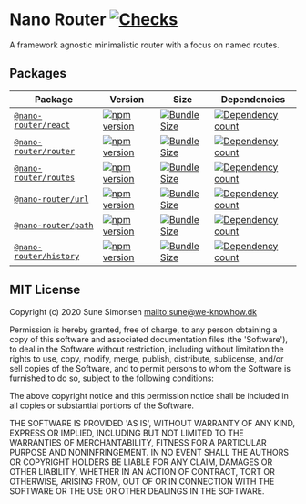 # Nano Router [![Checks](https://github.com/sunesimonsen/nano-router/workflows/Checks/badge.svg)](https://github.com/sunesimonsen/nano-router/actions?query=workflow%3AChecks+branch%3Amaster)

A framework agnostic minimalistic router with a focus on named routes.

## Packages

| Package                                    | Version                                                 | Size                                                     | Dependencies                                                               |
| ------------------------------------------ | ------------------------------------------------------- | -------------------------------------------------------- | -------------------------------------------------------------------------- |
| [`@nano-router/react`](packages/react)     | [![npm version][react npm version]][react npm link]     | [![Bundle Size][react size bundle]][react size link]     | [![Dependency count][react dependency count]][react dependency link]     |
| [`@nano-router/router`](packages/router)   | [![npm version][router npm version]][router npm link]   | [![Bundle Size][router size bundle]][router size link]   | [![Dependency count][router dependency count]][router dependency link]   |
| [`@nano-router/routes`](packages/routes)   | [![npm version][routes npm version]][routes npm link]   | [![Bundle Size][routes size bundle]][routes size link]   | [![Dependency count][routes dependency count]][routes dependency link]   |
| [`@nano-router/url`](packages/url)         | [![npm version][url npm version]][url npm link]         | [![Bundle Size][url size bundle]][url size link]         | [![Dependency count][url dependency count]][url dependency link]         |
| [`@nano-router/path`](packages/path)       | [![npm version][path npm version]][path npm link]       | [![Bundle Size][path size bundle]][path size link]       | [![Dependency count][path dependency count]][path dependency link]       |
| [`@nano-router/history`](packages/history) | [![npm version][history npm version]][history npm link] | [![Bundle Size][history size bundle]][history size link] | [![Dependency count][history dependency count]][history dependency link] |

[react npm version]: https://flat.badgen.net/npm/v/@nano-router/react
[react npm link]: https://www.npmjs.com/package/@nano-router/react
[react size bundle]: https://flat.badgen.net/bundlephobia/minzip/@nano-router/react
[react size link]: https://bundlephobia.com/result?p=@nano-router/react
[react dependency count]: https://flat.badgen.net/bundlephobia/dependency-count/@nano-router/react
[react dependency link]: https://david-dm.org/sunesimonsen/nano-router?path=packages/react
[router npm version]: https://flat.badgen.net/npm/v/@nano-router/router
[router npm link]: https://www.npmjs.com/package/@nano-router/router
[router size bundle]: https://flat.badgen.net/bundlephobia/minzip/@nano-router/router
[router size link]: https://bundlephobia.com/result?p=@nano-router/router
[router dependency count]: https://flat.badgen.net/bundlephobia/dependency-count/@nano-router/router
[router dependency link]: https://david-dm.org/sunesimonsen/nano-router?path=packages/router
[routes npm version]: https://flat.badgen.net/npm/v/@nano-router/routes
[routes npm link]: https://www.npmjs.com/package/@nano-router/routes
[routes size bundle]: https://flat.badgen.net/bundlephobia/minzip/@nano-router/routes
[routes size link]: https://bundlephobia.com/result?p=@nano-router/routes
[routes dependency count]: https://flat.badgen.net/bundlephobia/dependency-count/@nano-router/routes
[routes dependency link]: https://david-dm.org/sunesimonsen/nano-router?path=packages/routes
[url npm version]: https://flat.badgen.net/npm/v/@nano-router/url
[url npm link]: https://www.npmjs.com/package/@nano-router/url
[url size bundle]: https://flat.badgen.net/bundlephobia/minzip/@nano-router/url
[url size link]: https://bundlephobia.com/result?p=@nano-router/url
[url dependency count]: https://flat.badgen.net/bundlephobia/dependency-count/@nano-router/url
[url dependency link]: https://david-dm.org/sunesimonsen/nano-router?path=packages/url
[path npm version]: https://flat.badgen.net/npm/v/@nano-router/path
[path npm link]: https://www.npmjs.com/package/@nano-router/path
[path size bundle]: https://flat.badgen.net/bundlephobia/minzip/@nano-router/path
[path size link]: https://bundlephobia.com/result?p=@nano-router/path
[path dependency count]: https://flat.badgen.net/bundlephobia/dependency-count/@nano-router/path
[path dependency link]: https://david-dm.org/sunesimonsen/nano-router?path=packages/path
[history npm version]: https://flat.badgen.net/npm/v/@nano-router/history
[history npm link]: https://www.npmjs.com/package/@nano-router/history
[history size bundle]: https://flat.badgen.net/bundlephobia/minzip/@nano-router/history
[history size link]: https://bundlephobia.com/result?p=@nano-router/history
[history dependency count]: https://flat.badgen.net/bundlephobia/dependency-count/@nano-router/history
[history dependency link]: https://david-dm.org/sunesimonsen/nano-router?path=packages/history

## MIT License

Copyright (c) 2020 Sune Simonsen <mailto:sune@we-knowhow.dk>

Permission is hereby granted, free of charge, to any person obtaining
a copy of this software and associated documentation files (the
'Software'), to deal in the Software without restriction, including
without limitation the rights to use, copy, modify, merge, publish,
distribute, sublicense, and/or sell copies of the Software, and to
permit persons to whom the Software is furnished to do so, subject to
the following conditions:

The above copyright notice and this permission notice shall be
included in all copies or substantial portions of the Software.

THE SOFTWARE IS PROVIDED 'AS IS', WITHOUT WARRANTY OF ANY KIND,
EXPRESS OR IMPLIED, INCLUDING BUT NOT LIMITED TO THE WARRANTIES OF
MERCHANTABILITY, FITNESS FOR A PARTICULAR PURPOSE AND
NONINFRINGEMENT. IN NO EVENT SHALL THE AUTHORS OR COPYRIGHT HOLDERS BE
LIABLE FOR ANY CLAIM, DAMAGES OR OTHER LIABILITY, WHETHER IN AN ACTION
OF CONTRACT, TORT OR OTHERWISE, ARISING FROM, OUT OF OR IN CONNECTION
WITH THE SOFTWARE OR THE USE OR OTHER DEALINGS IN THE SOFTWARE.
